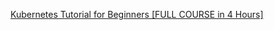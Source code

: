 [Kubernetes Tutorial for Beginners [FULL COURSE in 4 Hours]](https://www.youtube.com/watch?v=X48VuDVv0do)